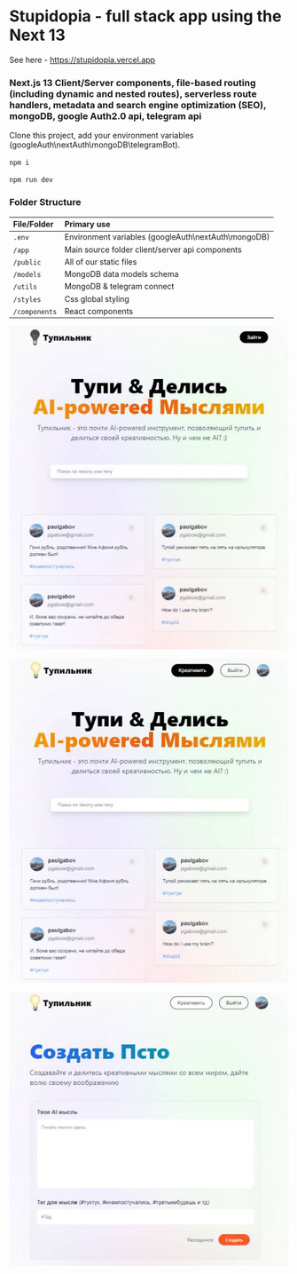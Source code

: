 # Stupidopia - full stack app using the Next 13

See here - https://stupidopia.vercel.app

### Next.js 13 Client/Server components, file-based routing (including dynamic and nested routes), serverless route handlers, metadata and search engine optimization (SEO), mongoDB, google Auth2.0 api, telegram api

Clone this project, add your environment variables (googleAuth\nextAuth\mongoDB\telegramBot).

`npm i`

`npm run dev`

### Folder Structure
 
| File/Folder  	   									| Primary use    																								|
| :-------------------------------- | :------------------------------------------------------------ |
| `.env`				          					| Environment variables (googleAuth\nextAuth\mongoDB)       		|
| `/app`				          					| Main source folder client/server api components  			    		|
| `/public`          			 					| All of our static files																				|
| `/models`			           					| MongoDB data models schema																		|
| `/utils`			           					| MongoDB & telegram connect 																		|
| `/styles`			           					| Css global styling 																						|
| `/components`       						 	| React components    																					|


![Screenshot 1](/public/assets/present/shot1.jpg)

![Screenshot 2](/public/assets/present/shot2.jpg)

![Screenshot 3](/public/assets/present/shot3.jpg)
